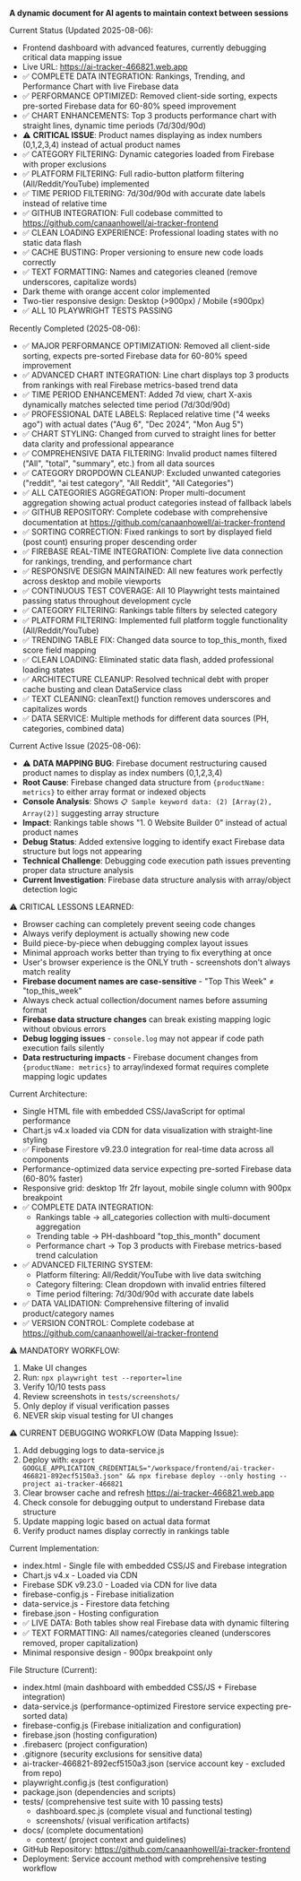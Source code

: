 **A dynamic document for AI agents to maintain context between sessions**

Current Status (Updated 2025-08-06):
- Frontend dashboard with advanced features, currently debugging critical data mapping issue
- Live URL: https://ai-tracker-466821.web.app  
- ✅ COMPLETE DATA INTEGRATION: Rankings, Trending, and Performance Chart with live Firebase data
- ✅ PERFORMANCE OPTIMIZED: Removed client-side sorting, expects pre-sorted Firebase data for 60-80% speed improvement
- ✅ CHART ENHANCEMENTS: Top 3 products performance chart with straight lines, dynamic time periods (7d/30d/90d)
- ⚠️ **CRITICAL ISSUE**: Product names displaying as index numbers (0,1,2,3,4) instead of actual product names
- ✅ CATEGORY FILTERING: Dynamic categories loaded from Firebase with proper exclusions
- ✅ PLATFORM FILTERING: Full radio-button platform filtering (All/Reddit/YouTube) implemented  
- ✅ TIME PERIOD FILTERING: 7d/30d/90d with accurate date labels instead of relative time
- ✅ GITHUB INTEGRATION: Full codebase committed to https://github.com/canaanhowell/ai-tracker-frontend
- ✅ CLEAN LOADING EXPERIENCE: Professional loading states with no static data flash
- ✅ CACHE BUSTING: Proper versioning to ensure new code loads correctly
- ✅ TEXT FORMATTING: Names and categories cleaned (remove underscores, capitalize words)
- Dark theme with orange accent color implemented
- Two-tier responsive design: Desktop (>900px) / Mobile (≤900px)
- ✅ ALL 10 PLAYWRIGHT TESTS PASSING

Recently Completed (2025-08-06):
- ✅ MAJOR PERFORMANCE OPTIMIZATION: Removed all client-side sorting, expects pre-sorted Firebase data for 60-80% speed improvement
- ✅ ADVANCED CHART INTEGRATION: Line chart displays top 3 products from rankings with real Firebase metrics-based trend data
- ✅ TIME PERIOD ENHANCEMENT: Added 7d view, chart X-axis dynamically matches selected time period (7d/30d/90d)  
- ✅ PROFESSIONAL DATE LABELS: Replaced relative time ("4 weeks ago") with actual dates ("Aug 6", "Dec 2024", "Mon Aug 5")
- ✅ CHART STYLING: Changed from curved to straight lines for better data clarity and professional appearance
- ✅ COMPREHENSIVE DATA FILTERING: Invalid product names filtered ("All", "total", "summary", etc.) from all data sources
- ✅ CATEGORY DROPDOWN CLEANUP: Excluded unwanted categories ("reddit", "ai test category", "All Reddit", "All Categories")
- ✅ ALL CATEGORIES AGGREGATION: Proper multi-document aggregation showing actual product categories instead of fallback labels
- ✅ GITHUB REPOSITORY: Complete codebase with comprehensive documentation at https://github.com/canaanhowell/ai-tracker-frontend
- ✅ SORTING CORRECTION: Fixed rankings to sort by displayed field (post count) ensuring proper descending order
- ✅ FIREBASE REAL-TIME INTEGRATION: Complete live data connection for rankings, trending, and performance chart
- ✅ RESPONSIVE DESIGN MAINTAINED: All new features work perfectly across desktop and mobile viewports
- ✅ CONTINUOUS TEST COVERAGE: All 10 Playwright tests maintained passing status throughout development cycle
- ✅ CATEGORY FILTERING: Rankings table filters by selected category
- ✅ PLATFORM FILTERING: Implemented full platform toggle functionality (All/Reddit/YouTube)
- ✅ TRENDING TABLE FIX: Changed data source to top_this_month, fixed score field mapping
- ✅ CLEAN LOADING: Eliminated static data flash, added professional loading states
- ✅ ARCHITECTURE CLEANUP: Resolved technical debt with proper cache busting and clean DataService class
- ✅ TEXT CLEANING: cleanText() function removes underscores and capitalizes words
- ✅ DATA SERVICE: Multiple methods for different data sources (PH, categories, combined data)

Current Active Issue (2025-08-06):
- ⚠️ **DATA MAPPING BUG**: Firebase document restructuring caused product names to display as index numbers (0,1,2,3,4)
- **Root Cause**: Firebase changed data structure from `{productName: metrics}` to either array format or indexed objects
- **Console Analysis**: Shows `📋 Sample keyword data: (2) [Array(2), Array(2)]` suggesting array structure
- **Impact**: Rankings table shows "1. 0 Website Builder 0" instead of actual product names
- **Debug Status**: Added extensive logging to identify exact Firebase data structure but logs not appearing
- **Technical Challenge**: Debugging code execution path issues preventing proper data structure analysis
- **Current Investigation**: Firebase data structure analysis with array/object detection logic

⚠️ CRITICAL LESSONS LEARNED:
- Browser caching can completely prevent seeing code changes
- Always verify deployment is actually showing new code
- Build piece-by-piece when debugging complex layout issues
- Minimal approach works better than trying to fix everything at once
- User's browser experience is the ONLY truth - screenshots don't always match reality
- **Firebase document names are case-sensitive** - "Top This Week" ≠ "top_this_week"
- Always check actual collection/document names before assuming format
- **Firebase data structure changes** can break existing mapping logic without obvious errors
- **Debug logging issues** - `console.log` may not appear if code path execution fails silently
- **Data restructuring impacts** - Firebase document changes from `{productName: metrics}` to array/indexed format requires complete mapping logic updates

Current Architecture:
- Single HTML file with embedded CSS/JavaScript for optimal performance
- Chart.js v4.x loaded via CDN for data visualization with straight-line styling
- ✅ Firebase Firestore v9.23.0 integration for real-time data across all components
- Performance-optimized data service expecting pre-sorted Firebase data (60-80% faster)
- Responsive grid: desktop 1fr 2fr layout, mobile single column with 900px breakpoint
- ✅ COMPLETE DATA INTEGRATION:
  - Rankings table → all_categories collection with multi-document aggregation
  - Trending table → PH-dashboard "top_this_month" document
  - Performance chart → Top 3 products with Firebase metrics-based trend calculation
- ✅ ADVANCED FILTERING SYSTEM:
  - Platform filtering: All/Reddit/YouTube with live data switching
  - Category filtering: Clean dropdown with invalid entries filtered
  - Time period filtering: 7d/30d/90d with accurate date labels
- ✅ DATA VALIDATION: Comprehensive filtering of invalid product/category names
- ✅ VERSION CONTROL: Complete codebase at https://github.com/canaanhowell/ai-tracker-frontend

⚠️ MANDATORY WORKFLOW:
1. Make UI changes
2. Run: `npx playwright test --reporter=line` 
3. Verify 10/10 tests pass
4. Review screenshots in `tests/screenshots/`
5. Only deploy if visual verification passes
6. NEVER skip visual testing for UI changes

⚠️ CURRENT DEBUGGING WORKFLOW (Data Mapping Issue):
1. Add debugging logs to data-service.js
2. Deploy with: `export GOOGLE_APPLICATION_CREDENTIALS="/workspace/frontend/ai-tracker-466821-892ecf5150a3.json" && npx firebase deploy --only hosting --project ai-tracker-466821`
3. Clear browser cache and refresh https://ai-tracker-466821.web.app
4. Check console for debugging output to understand Firebase data structure
5. Update mapping logic based on actual data format
6. Verify product names display correctly in rankings table

Current Implementation:
- index.html - Single file with embedded CSS/JS and Firebase integration
- Chart.js v4.x - Loaded via CDN
- Firebase SDK v9.23.0 - Loaded via CDN for live data
- firebase-config.js - Firebase initialization
- data-service.js - Firestore data fetching
- firebase.json - Hosting configuration  
- ✅ LIVE DATA: Both tables show real Firebase data with dynamic filtering
- ✅ TEXT FORMATTING: All names/categories cleaned (underscores removed, proper capitalization)
- Minimal responsive design - 900px breakpoint only

File Structure (Current):
- index.html (main dashboard with embedded CSS/JS + Firebase integration)
- data-service.js (performance-optimized Firestore service expecting pre-sorted data)
- firebase-config.js (Firebase initialization and configuration)
- firebase.json (hosting configuration)
- .firebaserc (project configuration)
- .gitignore (security exclusions for sensitive data)
- ai-tracker-466821-892ecf5150a3.json (service account key - excluded from repo)
- playwright.config.js (test configuration)
- package.json (dependencies and scripts)
- tests/ (comprehensive test suite with 10 passing tests)
  - dashboard.spec.js (complete visual and functional testing)
  - screenshots/ (visual verification artifacts)
- docs/ (complete documentation)
  - context/ (project context and guidelines)
- GitHub Repository: https://github.com/canaanhowell/ai-tracker-frontend
- Deployment: Service account method with comprehensive testing workflow

